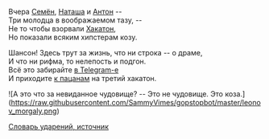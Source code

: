 
Вчера [Семён](https://github.com/SammyVimes/), [Наташа](https://github.com/pritykovskaya) и [Антон](https://github.com/alexeyev) --  
Три молодца в воображаемом тазу, --  
Не то чтобы взорвали [Хакатон](http://hackathon.muzis.ru/),  
Но показали всяким хипстерам козу.  

Шансон! Здесь трут за жизнь, что ни строка -- о драме,  
И что ни рифма, то нелепость и подгон.  
Всё это забирайте [в Telegram-е](https://telegram.me/gop_stop_bot)  
И приходите [к пацанам](http://www.chatbotscommunity.com/) на третий хакатон.  

![А это что за невиданное чудовище? -- Это не чудовище. Это коза.]
(https://raw.githubusercontent.com/SammyVimes/gopstopbot/master/leonov_morgaly.png)

[Словарь ударений, источник](http://www.speakrus.ru/dict/#paradigma)
